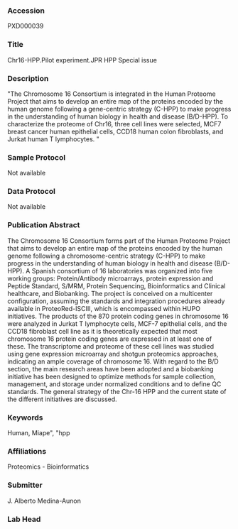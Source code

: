 ### Accession
PXD000039

### Title
Chr16-HPP.Pilot experiment.JPR HPP Special issue

### Description
"The Chromosome 16 Consortium is integrated in the Human Proteome Project that aims to develop an entire map of the proteins encoded by the human genome following a gene-centric strategy (C-HPP) to make progress in the understanding of human biology in health and disease (B/D-HPP). To characterize the proteome of Chr16, three cell lines were selected, MCF7 breast cancer human epithelial cells, CCD18 human colon fibroblasts, and Jurkat human T lymphocytes. "

### Sample Protocol
Not available

### Data Protocol
Not available

### Publication Abstract
The Chromosome 16 Consortium forms part of the Human Proteome Project that aims to develop an entire map of the proteins encoded by the human genome following a chromosome-centric strategy (C-HPP) to make progress in the understanding of human biology in health and disease (B/D-HPP). A Spanish consortium of 16 laboratories was organized into five working groups: Protein/Antibody microarrays, protein expression and Peptide Standard, S/MRM, Protein Sequencing, Bioinformatics and Clinical healthcare, and Biobanking. The project is conceived on a multicenter configuration, assuming the standards and integration procedures already available in ProteoRed-ISCIII, which is encompassed within HUPO initiatives. The products of the 870 protein coding genes in chromosome 16 were analyzed in Jurkat T lymphocyte cells, MCF-7 epithelial cells, and the CCD18 fibroblast cell line as it is theoretically expected that most chromosome 16 protein coding genes are expressed in at least one of these. The transcriptome and proteome of these cell lines was studied using gene expression microarray and shotgun proteomics approaches, indicating an ample coverage of chromosome 16. With regard to the B/D section, the main research areas have been adopted and a biobanking initiative has been designed to optimize methods for sample collection, management, and storage under normalized conditions and to define QC standards. The general strategy of the Chr-16 HPP and the current state of the different initiatives are discussed.

### Keywords
Human, Miape", "hpp

### Affiliations
Proteomics - Bioinformatics

### Submitter
J. Alberto Medina-Aunon

### Lab Head


